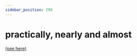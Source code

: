 ```yaml
---
sidebar_position: 290
---
```


# practically, nearly and almost

[(see here)](./almost-and-nearly-practically)
